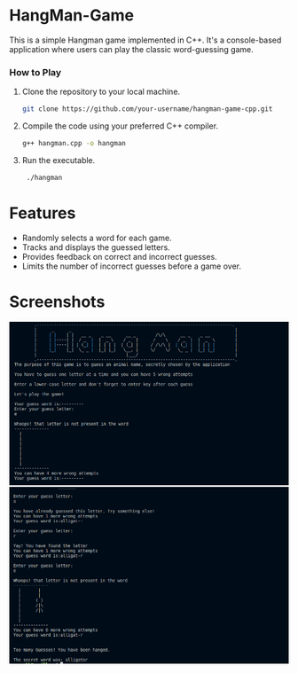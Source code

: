 # HangMan-Game
This is a simple Hangman game implemented in C++. It's a console-based application where users can play the classic word-guessing game.

### How to Play

1. Clone the repository to your local machine.
   ```bash
   git clone https://github.com/your-username/hangman-game-cpp.git

2. Compile the code using your preferred C++ compiler.
    ```bash
   g++ hangman.cpp -o hangman

3. Run the executable.
   ```bash
    ./hangman
   ```

# Features
- Randomly selects a word for each game.
- Tracks and displays the guessed letters.
- Provides feedback on correct and incorrect guesses.
- Limits the number of incorrect guesses before a game over.

# Screenshots

![1](https://github.com/sinhasaurabh079/HangMan-Game/blob/main/assets/Screenshot1.png)
![2](https://github.com/sinhasaurabh079/HangMan-Game/blob/main/assets/Screenshot2.png)
